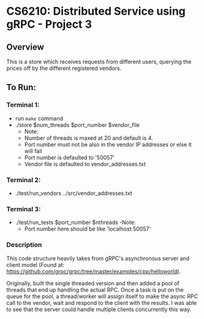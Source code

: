 # CS6210: Distributed Service using gRPC - Project 3

## Overview
This is a store which receives requests from different users, querying the prices off by the different registered vendors.

## To Run:

### Terminal 1:
- run `make` command
- ./store $num_threads $port_number $vendor_file
	- Note:
	- Number of threads is maxed at 20 and default is 4.
	- Port number must not be also in the vendor IP addresses or else it will fail
	- Port number is defaulted to '50057' 
	- Vendor file is defaulted to vendor_addresses.txt

### Terminal 2:
- ./test/run_vendors ../src/vendor_addresses.txt

### Terminal 3:
- ./test/run_tests $port_number $nthreads
	-Note:
	- Port number here should be like 'localhost:50057'

### Description

This code structure heavily takes from gRPC's asynchronous server and client model (Found at: https://github.com/grpc/grpc/tree/master/examples/cpp/helloworld). 

Originally, built the single threaded version and then added a pool of threads that end up handling the actual RPC. Once a task is put on the queue for the pool, a thread/worker will assign itself to make the async RPC call to the vendor, wait and respond to the client with the results. I was able to see that the server could handle multiple clients concurrently this way. 